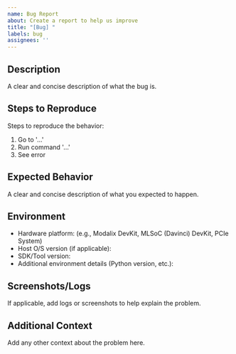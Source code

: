 ```yaml
---
name: Bug Report
about: Create a report to help us improve
title: "[Bug] "
labels: bug
assignees: ''
---
```


## Description
A clear and concise description of what the bug is.

## Steps to Reproduce
Steps to reproduce the behavior:
1. Go to '...'
2. Run command '...'
3. See error

## Expected Behavior
A clear and concise description of what you expected to happen.

## Environment
- Hardware platform: (e.g., Modalix DevKit, MLSoC (Davinci) DevKit, PCIe System)  
- Host O/S version (if applicable): 
- SDK/Tool version:  
- Additional environment details (Python version, etc.):

## Screenshots/Logs
If applicable, add logs or screenshots to help explain the problem.

## Additional Context
Add any other context about the problem here.
